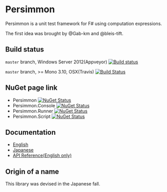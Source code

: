 # Persimmon

Persimmon is a unit test framework for F# using computation expressions.

The first idea was brought by @Gab-km and @bleis-tift.

## Build status

``master`` branch, Windows Server 2012(Appveyor) [![Build status](https://ci.appveyor.com/api/projects/status/89d7837yqc2kg8lt/branch/master?svg=true)](https://ci.appveyor.com/project/pocketberserker/persimmon/branch/master)

``master`` branch, >= Mono 3.10, OSX(Travis) [![Build Status](https://travis-ci.org/persimmon-projects/Persimmon.svg?branch=master)](https://travis-ci.org/persimmon-projects/Persimmon)

## NuGet page link

* Persimmon [![NuGet Status](http://img.shields.io/nuget/v/Persimmon.svg?style=flat)](https://www.nuget.org/packages/Persimmon/)
* Persimmon.Console [![NuGet Status](http://img.shields.io/nuget/v/Persimmon.Console.svg?style=flat)](https://www.nuget.org/packages/Persimmon.Console/)
* Persimmon.Runner [![NuGet Status](http://img.shields.io/nuget/v/Persimmon.Runner.svg?style=flat)](https://www.nuget.org/packages/Persimmon.Runner/)
* Persimmon.Script [![NuGet Status](http://img.shields.io/nuget/v/Persimmon.Script.svg?style=flat)](https://www.nuget.org/packages/Persimmon.Script/)

## Documentation

* [English](http://persimmon-projects.github.io/Persimmon/)
* [Japanese](http://persimmon-projects.github.io/Persimmon/ja/)
* [API Reference(English only)](http://persimmon-projects.github.io/Persimmon/reference/)

## Origin of a name

This library was devised in the Japanese fall.
